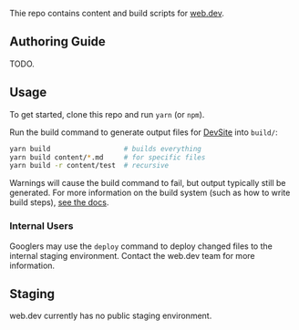Thie repo contains content and build scripts for [web.dev](https://web.dev).

## Authoring Guide

TODO.

## Usage

To get started, clone this repo and run `yarn` (or `npm`).

Run the build command to generate output files for [DevSite](https://developers.google.com) into `build/`:

```bash
yarn build                  # builds everything
yarn build content/*.md     # for specific files
yarn build -r content/test  # recursive
```

Warnings will cause the build command to fail, but output typically still be generated.
For more information on the build system (such as how to write build steps), [see the docs](./lib/).

### Internal Users

Googlers may use the `deploy` command to deploy changed files to the internal staging environment.
Contact the web.dev team for more information.

## Staging

web.dev currently has no public staging environment.
